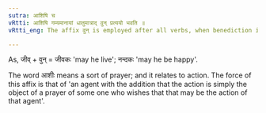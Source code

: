 ```yaml
---
sutra: आशिषि च
vRtti: आशिषि गम्यमानायां धातुमात्राद् वुन् प्रत्ययो भवति ॥
vRtti_eng: The affix वुन् is employed after all verbs, when benediction is intended.

---
```

As, जीव् + वुन् = जीवकः 'may he live'; नन्दकः 'may he be happy'.

The word आशीः means a sort of prayer; and it relates to action. The force of this affix is that of 'an agent with the addition that the action is simply the object of a prayer of some one who wishes that that may be the action of that agent'.